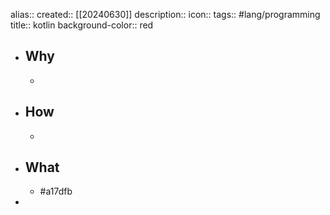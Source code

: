 alias::
created:: [[20240630]]
description::
icon::
tags:: #lang/programming
title:: kotlin
background-color:: red

- ## Why
  -
- ## How
  -
- ## What
  - \#a17dfb
-